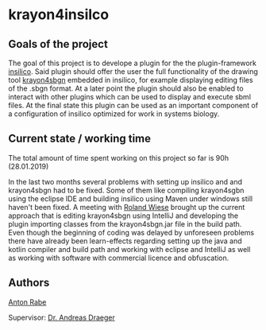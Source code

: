 # krayon4insilco
## Goals of the project
The goal of this project is to develope a plugin for the the plugin-framework [insilico](https://github.com/draeger-lab/insilico).
Said plugin should offer the user the full functionality of the drawing tool [krayon4sbgn](https://github.com/wiese42/krayon4sbgn) embedded in insilico, for example displaying editing files of the .sbgn format. At a later point the plugin should also be enabled to interact with other plugins which can be used to display and execute sbml files. At the final state this plugin can be used as an important component of a configuration of insilico optimized for work in systems biology.

## Current state / working time

The total amount of time spent working on this project so far is 90h (28.01.2019)

In the last two months several problems with setting up insilico and and krayon4sbgn had to be fixed. Some of them like compiling krayon4sgbn using the eclipse IDE and building insilico using Maven under windows still haven't been fixed. A meeting with [Roland Wiese](https://github.com/wiese42) brought up the current approach that is editing krayon4sbgn using IntelliJ and developing the plugin importing classes from the krayon4sbgn.jar file in the build path.
Even though the beginning of coding was delayed by unforeseen problems there have already been learn-effects regarding setting up the java and kotlin compiler and build path and working with eclipse and IntelliJ as well as working with software with commercial licence and obfuscation.

## Authors
[Anton Rabe](https://github.com/AntonJuliusRabe)

Supervisor:
[Dr. Andreas Draeger](https://github.com/draeger)
